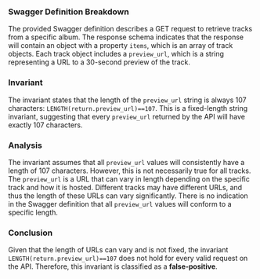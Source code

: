 ### Swagger Definition Breakdown
The provided Swagger definition describes a GET request to retrieve tracks from a specific album. The response schema indicates that the response will contain an object with a property `items`, which is an array of track objects. Each track object includes a `preview_url`, which is a string representing a URL to a 30-second preview of the track.

### Invariant
The invariant states that the length of the `preview_url` string is always 107 characters: `LENGTH(return.preview_url)==107`. This is a fixed-length string invariant, suggesting that every `preview_url` returned by the API will have exactly 107 characters.

### Analysis
The invariant assumes that all `preview_url` values will consistently have a length of 107 characters. However, this is not necessarily true for all tracks. The `preview_url` is a URL that can vary in length depending on the specific track and how it is hosted. Different tracks may have different URLs, and thus the length of these URLs can vary significantly. There is no indication in the Swagger definition that all `preview_url` values will conform to a specific length.

### Conclusion
Given that the length of URLs can vary and is not fixed, the invariant `LENGTH(return.preview_url)==107` does not hold for every valid request on the API. Therefore, this invariant is classified as a **false-positive**.
